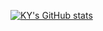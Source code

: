 <!--![header](https://capsule-render.vercel.app/api?type=wave&color=auto&height=300&section=header&text=Welcome!!&fontSize=90)-->
[![KY's GitHub stats](https://github-readme-stats.vercel.app/api?username=kyahn23&theme=dark)](https://github.com/kyahn23/github-readme-stats)
<!--
**kyahn23/kyahn23** is a ✨ _special_ ✨ repository because its `README.md` (this file) appears on your GitHub profile.

Here are some ideas to get you started:

- 🔭 I’m currently working on ...
- 🌱 I’m currently learning ...
- 👯 I’m looking to collaborate on ...
- 🤔 I’m looking for help with ...
- 💬 Ask me about ...
- 📫 How to reach me: ...
- 😄 Pronouns: ...
- ⚡ Fun fact: ...
-->
